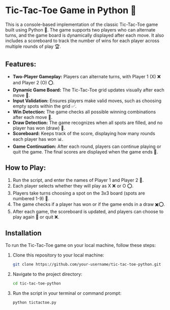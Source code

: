 # Tic-Tac-Toe Game in Python 🐍

This is a console-based implementation of the classic Tic-Tac-Toe game built using Python 🐍. The game supports two players who can alternate turns, and the game board is dynamically displayed after each move. It also includes a scoreboard to track the number of wins for each player across multiple rounds of play 🏆.

## Features:

- **Two-Player Gameplay:** Players can alternate turns, with Player 1 (X) ❌ and Player 2 (O) ⭕.
- **Dynamic Game Board:** The Tic-Tac-Toe grid updates visually after each move 🔄.
- **Input Validation:** Ensures players make valid moves, such as choosing empty spots within the grid ✅.
- **Win Detection:** The game checks all possible winning combinations after each move 🏅.
- **Draw Detection:** The game recognizes when all spots are filled, and no player has won (draw) 🤝.
- **Scoreboard:** Keeps track of the score, displaying how many rounds each player has won 📊.
- **Game Continuation:** After each round, players can continue playing or quit the game. The final scores are displayed when the game ends 🛑.

## How to Play:

1. Run the script, and enter the names of Player 1 and Player 2 👤.
2. Each player selects whether they will play as X ❌ or O ⭕.
3. Players take turns choosing a spot on the 3x3 board (spots are numbered 1-9) 🔢.
4. The game checks if a player has won or if the game ends in a draw ✖️⭕.
5. After each game, the scoreboard is updated, and players can choose to play again 🔄 or quit ❌.

## Installation

To run the Tic-Tac-Toe game on your local machine, follow these steps:

1. Clone this repository to your local machine:

    ```bash
    git clone https://github.com/your-username/tic-tac-toe-python.git
    ```

2. Navigate to the project directory:

    ```bash
    cd tic-tac-toe-python
    ```

3. Run the script in your terminal or command prompt:

    ```bash
    python tictactoe.py
    ```
